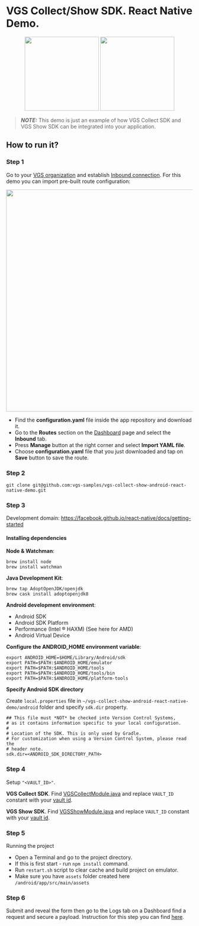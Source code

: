 # VGS Collect/Show SDK. React Native Demo.

<p align="center">
    <img src="images/vgs-filled.png" width="200">
    <img src="images/vgs-revealed.png" width="200">
</p>

> **_NOTE:_**  This demo is just an example of how VGS Collect SDK and VGS Show SDK can be integrated into your application.


## How to run it?


### Step 1

Go to your <a href="https://dashboard.verygoodsecurity.com/" target="_blank">VGS organization</a> and establish <a href="https://www.verygoodsecurity.com/docs/getting-started/quick-integration#securing-inbound-connection" target="_blank">Inbound connection</a>. For this demo you can import pre-built route configuration:

<p align="center">
<img src="images/dashboard_routs.png" width="600">
</p>

- Find the **configuration.yaml** file inside the app repository and download it.
- Go to the **Routes** section on the <a href="https://dashboard.verygoodsecurity.com/" target="_blank">Dashboard</a> page and select the **Inbound** tab.
- Press **Manage** button at the right corner and select **Import YAML file**.
- Choose **configuration.yaml** file that you just downloaded and tap on **Save** button to save the route.


### Step 2

`git clone git@github.com:vgs-samples/vgs-collect-show-android-react-native-demo.git`


### Step 3

Development domain: https://facebook.github.io/react-native/docs/getting-started

#### Installing dependencies

**Node & Watchman**:
```
brew install node
brew install watchman
```
**Java Development Kit**:
```
brew tap AdoptOpenJDK/openjdk
brew cask install adoptopenjdk8
```

**Android development environment**:
- Android SDK
- Android SDK Platform
- Performance (Intel ® HAXM) (See here for AMD)
- Android Virtual Device


**Configure the ANDROID_HOME environment variable**:
```
export ANDROID_HOME=$HOME/Library/Android/sdk
export PATH=$PATH:$ANDROID_HOME/emulator
export PATH=$PATH:$ANDROID_HOME/tools
export PATH=$PATH:$ANDROID_HOME/tools/bin
export PATH=$PATH:$ANDROID_HOME/platform-tools
```
**Specify Android SDK directory**

Create `local.properties` file in `~/vgs-collect-show-android-react-native-demo/android` folder and specify `sdk.dir` property.

```
## This file must *NOT* be checked into Version Control Systems,
# as it contains information specific to your local configuration.
#
# Location of the SDK. This is only used by Gradle.
# For customization when using a Version Control System, please read the
# header note.
sdk.dir=<ANDROID_SDK_DIRECTORY_PATH>
```

### Step 4

Setup `"<VAULT_ID>"`.

**VGS Collect SDK**. Find [VGSCollectModule.java](https://github.com/vgs-samples/vgs-collect-show-android-react-native-demo/blob/master/android/app/src/main/java/com/verygoodsecurity.reactnative/collect/VGSCollectModule.java#L31) and replace `VAULT_ID` constant with your <a href="https://www.verygoodsecurity.com/docs/terminology/nomenclature#vault" target="_blank">vault id</a>.

**VGS Show SDK**. Find [VGSShowModule.java](https://github.com/vgs-samples/vgs-collect-show-android-react-native-demo/blob/master/android/app/src/main/java/com/verygoodsecurity.reactnative/show/VGSShowModule.java#L29) and replace `VAULT_ID` constant with your <a href="https://www.verygoodsecurity.com/docs/terminology/nomenclature#vault" target="_blank">vault id</a>.


### Step 5

Running the project
- Open a Terminal and go to the project directory.
- If this is first start - run ``npm install`` command.
- Run `restart.sh` script to clear cache and build project on emulator.
- Make sure you have ``assets`` folder created here ``/android/app/src/main/assets``


### Step 6

Submit and reveal the form then go to the Logs tab on a Dashboard find a request and secure a payload.
Instruction for this step you can find <a href="https://www.verygoodsecurity.com/docs/getting-started/quick-integration#securing-inbound-connection" target="_blank">here</a>.




